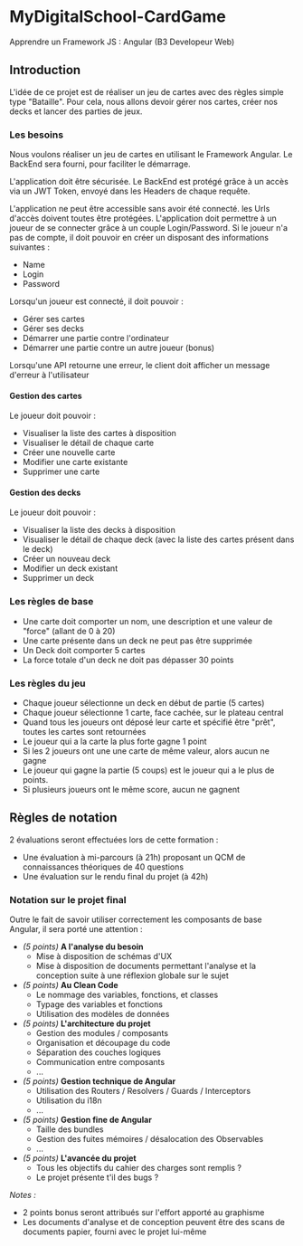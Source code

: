 # MyDigitalSchool-CardGame
Apprendre un Framework JS : Angular (B3 Developeur Web)

## Introduction
L'idée de ce projet est de réaliser un jeu de cartes avec des règles simple type "Bataille".
Pour cela, nous allons devoir gérer nos cartes, créer nos decks et lancer des parties de jeux.

### Les besoins
Nous voulons réaliser un jeu de cartes en utilisant le Framework Angular.
Le BackEnd sera fourni, pour faciliter le démarrage.

L'application doit être sécurisée. Le BackEnd est protégé grâce à un accès via un JWT Token, envoyé dans les Headers de chaque requête.

L'application ne peut être accessible sans avoir été connecté. les Urls d'accès doivent toutes être protégées.
L'application doit permettre à un joueur de se connecter grâce à un couple Login/Password.
Si le joueur n'a pas de compte, il doit pouvoir en créer un disposant des informations suivantes :
- Name
- Login
- Password

Lorsqu'un joueur est connecté, il doit pouvoir :
- Gérer ses cartes
- Gérer ses decks
- Démarrer une partie contre l'ordinateur
- Démarrer une partie contre un autre joueur (bonus)

Lorsqu'une API retourne une erreur, le client doit afficher un message d'erreur à l'utilisateur

#### Gestion des cartes
Le joueur doit pouvoir :
- Visualiser la liste des cartes à disposition
- Visualiser le détail de chaque carte
- Créer une nouvelle carte
- Modifier une carte existante
- Supprimer une carte

#### Gestion des decks
Le joueur doit pouvoir :
- Visualiser la liste des decks à disposition
- Visualiser le détail de chaque deck (avec la liste des cartes présent dans le deck)
- Créer un nouveau deck
- Modifier un deck existant
- Supprimer un deck

### Les règles de base
- Une carte doit comporter un nom, une description et une valeur de "force" (allant de 0 à 20)
- Une carte présente dans un deck ne peut pas être supprimée
- Un Deck doit comporter 5 cartes
- La force totale d'un deck ne doit pas dépasser 30 points

### Les règles du jeu
- Chaque joueur sélectionne un deck en début de partie (5 cartes)
- Chaque joueur sélectionne 1 carte, face cachée, sur le plateau central
- Quand tous les joueurs ont déposé leur carte et spécifié être "prêt", toutes les cartes sont retournées
- Le joueur qui a la carte la plus forte gagne 1 point
- Si les 2 joueurs ont une une carte de même valeur, alors aucun ne gagne
- Le joueur qui gagne la partie (5 coups) est le joueur qui a le plus de points.
- Si plusieurs joueurs ont le même score, aucun ne gagnent


## Règles de notation
2 évaluations seront effectuées lors de cette formation :
- Une évaluation à mi-parcours (à 21h) proposant un QCM de connaissances théoriques de 40 questions
- Une évaluation sur le rendu final du projet (à 42h)

### Notation sur le projet final
Outre le fait de savoir utiliser correctement les composants de base Angular, il sera porté une attention :
- *(5 points)* **A l'analyse du besoin**
    - Mise à disposition de schémas d'UX
    - Mise à disposition de documents permettant l'analyse et la conception suite à une réflexion globale sur le sujet
- *(5 points)* **Au Clean Code**
    - Le nommage des variables, fonctions, et classes
    - Typage des variables et fonctions
    - Utilisation des modèles de données
- *(5 points)* **L'architecture du projet**
    - Gestion des modules / composants
    - Organisation et découpage du code
    - Séparation des couches logiques
    - Communication entre composants
    - ...
- *(5 points)* **Gestion technique de Angular**
    - Utilisation des Routers / Resolvers / Guards / Interceptors
    - Utilisation du i18n
    - ...
- *(5 points)* **Gestion fine de Angular**
    - Taille des bundles
    - Gestion des fuites mémoires / désalocation des Observables
    - ...
- *(5 points)* **L'avancée du projet**
    - Tous les objectifs du cahier des charges sont remplis ?
    - Le projet présente t'il des bugs ?

*Notes :* 
- 2 points bonus seront attribués sur l'effort apporté au graphisme
- Les documents d'analyse et de conception peuvent être des scans de documents papier, fourni avec le projet lui-même

